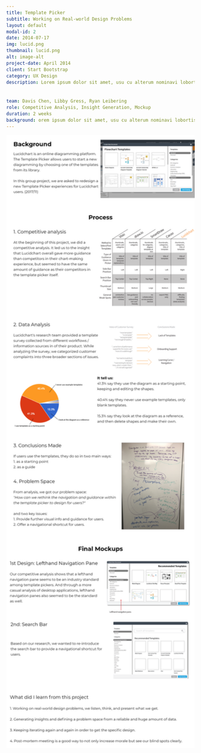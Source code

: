 ```yaml
---
title: Template Picker
subtitle: Working on Real-world Design Problems
layout: default
modal-id: 2
date: 2014-07-17
img: lucid.png
thumbnail: lucid.png
alt: image-alt
project-date: April 2014
client: Start Bootstrap
category: UX Design
description: Lorem ipsum dolor sit amet, usu cu alterum nominavi lobortis. At duo novum diceret. Tantas apeirian vix et, usu sanctus postulant inciderint ut, populo diceret necessitatibus in vim. Cu eum dicam feugiat noluisse.


team: Davis Chen, Libby Gress, Ryan Leibering
role: Competitive Analysis, Insight Generation, Mockup
duration: 2 weeks
background: orem ipsum dolor sit amet, usu cu alterum nominavi lobortis. At duo novum diceret. Tantas apeirian vix et, usu sanctus postulant inciderint ut, populo diceret necessitatibus in
---
```

<div class="row"> <!-- eternal structure: row col-xl-12 modal-body 1-->
<div class="col-xl-12"> <!-- eternal structure: row col-xl-12 modal-body 2-->
<div class="modal-body"> <!-- eternal structure: row col-xl-12 modal-body 3-->
    <!-- post content start-->
    <div class="container">
    <div class="row text-left">
        <span >
        <img class="img-responsive center-block" style="width: 80vw;" src="img/portfolio/Template-Picker-XD.png" alt="">
        </span>
    </div>
    </div> <!-- container -->
    <!-- post content end-->
</div> <!-- eternal structure: row col-xl-12 modal-body 4-->
</div> <!-- eternal structure: row col-xl-12 modal-body 5-->
</div>